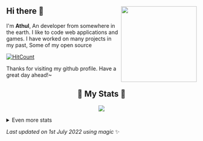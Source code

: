 ## Hi there 👋 <img align="right" src="https://avatars.githubusercontent.com/u/73310870?s=400&u=2308fdd374ca225e212e7cae92a54971e70d989d&v=4" width="200" />
I'm **Athul**, An developer from somewhere in the earth. I like to code web applications and games. I have worked on many projects in my past, Some of my open source

  [![HitCount](https://hits.dwyl.com/VolcanoGunshot/VolcanoGunshot.svg?style=flat-square)](http://hits.dwyl.com/VolcanoGunshot/VolcanoGunshot)

Thanks for visiting my github profile. Have a great day ahead!~
  
<h2 align="center"> 🚀 My Stats 🚀</h2>
<p align="center">
<img src="https://github-readme-streak-stats.herokuapp.com/?user=VolcanoGunshot&theme=tokyonight">
</p>
<details>
  <summary>
      Even more stats
  </summary>
  <p align="center">
    <img src="https://github-profile-trophy.vercel.app/?username=VolcanoGunshot&theme=dracula">
    <img src="https://github-readme-stats.vercel.app/api?username=VolcanoGunshot&theme=tokyonight&count_private=true&show_icons=true&include_all_commits=true">
  </p>
</details>
  
<!-- Last updated on Fri Jul 01 2022 12:35:49 GMT+0000 (Coordinated Universal Time) ;-;-->
<i>Last updated on 1st July 2022 using magic</i> ✨

